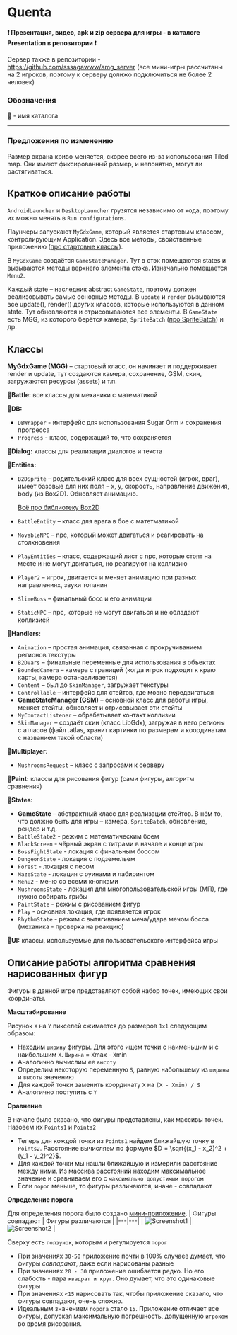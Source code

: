 # Quenta
**❗ Презентация, видео, apk и zip сервера для игры - в каталоге Presentation в репозитории ❗**

Сервер также в репозитории - https://github.com/sssagawww/amg_server (все мини-игры рассчитаны на 2 игроков, поэтому к серверу долнжо подключиться не более 2 человек)

### Обозначения

📁 - имя каталога
___
### Предложения по изменению

Размер экрана криво меняется, скорее всего из-за использования Tiled map. Они имеют фиксированный размер, и непонятно, могут ли растягиваться.

## Краткое описание работы
`AndroidLauncher` и `DesktopLauncher` грузятся независимо от кода, поэтому их можно менять в `Run configurations`.
 
Лаунчеры запускают `MyGdxGame`, который является стартовым классом, контролирующим Application. 
Здесь все методы, свойственные приложению ([про стартовые классы](https://libgdx.com/wiki/app/starter-classes-and-configuration)).

В `MyGdxGame` создаётся `GameStateManager`.
Тут в стэк помещаются states и вызываются методы верхнего элемента стэка. Изначально помещается `Menu2`.

Каждый state – наследник abstract `GameState`, поэтому должен реализовывать самые основные методы.
В `update` и `render` вызываются все update(), render() других классов, которые используются в данном state.
Тут обновляются и отрисовываются все элементы. В `GameState` есть MGG, 
из которого берётся камера, `SpriteBatch` ([про SpriteBatch](https://libgdx.com/wiki/graphics/2d/spritebatch-textureregions-and-sprites)) и др.

## Классы
**MyGdxGame (MGG)** – стартовый класс, он начинает и поддерживает render и update, тут создаются камера, сохранение, GSM, скин, загружаются ресурсы (assets) и т.п.

**📁Battle:** все классы для механики с математикой

**📁DB:**

- `DBWrapper` - интерфейс для использования Sugar Orm и сохранения прогресса
- `Progress` - класс, содержащий то, что сохраняется

**📁Dialog:** классы для реализации диалогов и текста

**📁Entities:**

- `B2DSprite` – родительский класс для всех сущностей (игрок, враг), имеет базовые для них поля – x, y, скорость, 
направление движения, body (из Box2D). Обновляет анимацию.

	[Всё про библиотеку Box2D](https://libgdx.com/wiki/extensions/physics/box2d)

- `BattleEntity` – класс для врага в бое с матетматикой
- `MovableNPC` – npc, который может двигаться и реагировать на столкновения
- `PlayEntities` – класс, содержащий лист с npc, которые стоят на месте и не могут двигаться, но реагируют на коллизию
- `Player2` – игрок, двигается и меняет анимацию при разных направлениях, звуки топания
- `SlimeBoss` – финальный босс и его анимации
- `StaticNPC` – npc, которые не могут двигаться и не обладают коллизией

**📁Handlers:**

- `Animation` – простая анимация, связанная с прокручиванием регионов текстуры
- `B2DVars` – финальные переменные для использования в объектах
- `BoundedCamera` – камера с границей (когда игрок подходит к краю карты, камера останавливается)
- `Content` – был до `SkinManager`, загружает текстуры
- `Controllable` – интерфейс для стейтов, где моэно передвигаться
- **GameStateManager (GSM)** – основной класс для работы игры, меняет стейты, обновляет и отрисовывает эти стейты
- `MyContactListener` – обрабатывает контакт коллизии
- `SkinManager` – создаёт скин (класс LibGdx), загружая в него регионы с атласов 
(файл .atlas, хранит картинки по размерам и координатам с названием такой области)

**📁Multiplayer:**

- `MushroomsRequest` – класс с запросами к серверу

**📁Paint:** классы для рисования фигур (сами фигуры, алгоритм сравнения)

**📁States:**

- **GameState** – абстрактный класс для реализации стейтов. В нём то, что должно быть для игры – камера, `SpriteBatch`, 
обновление, рендер и т.д.
- `BattleState2` - режим с математическим боем
- `BlackScreen` - чёрный экран с титрами в начале и конце игры
- `BossFightState` - локация с финальным боссом
- `DungeonState` - локация с подземельем
- `Forest` - локация с лесом
- `MazeState` - локация с руинами и лабиринтом
- `Menu2` - меню со всеми кнопками
- `MushroomsState` - локация для многопользовательской игры (МП), где нужно собирать грибы
- `PaintState` - режим с рисованием фигур
- `Play` - основная локация, где появляется игрок
- `RhythmState` - режим с вытягиванием меча/удара мечом босса (механика - проверка на реакцию)

**📁UI:** классы, используемые для пользовательского интерфейса игры

## Описание работы алгоритма сравнения нарисованных фигур
Фигуры в данной игре представляют собой набор точек, имеющих свои координаты. 

**Масштабирование**

Рисунок `X` на 	`Y` пикселей сжимается до размеров `1х1` следующим образом:
- Находим `ширину` фигуры. Для этого ищем точки с наименьшим и с наибольшим `X`. `Ширина` = `Х`max - `Х`min
- Аналогично вычислим ее `высоту`
- Определим некоторую переменную `S`, равную набольшему из `ширины` и `высоты` значению
- Для каждой точки заменить координату `X`  на `(X - Xmin) / S`
- Аналогично поступить с `Y`

**Сравнение**

В начале было сказано, что фигуры представлены, как массивы точек. Назовем их `Points1` и `Points2`
- Теперь для кождой точки из `Points1` найдем ближайшую точку в `Points2`. Расстояние вычисляем по формуле  $D = \sqrt{(x_1 - x_2)^2 + (y_1 - y_2)^2}$.
- Для каждой точки мы нашли ближайшую и измерили расстояние между ними. Из массива расстояний находим максимальное значение
  и сравниваем его с `максимально допустимым порогом`
- Если `порог` меньше, то фигуры различаются, иначе - совпадают

**Определение порога**

Для определения порога было создано [мини-приложение](https://github.com/mearlixxx/DrawApp).
| Фигуры совпадают  | Фигуры различаются   |
|---|---|
| ![Screenshot1](https://github.com/sssagawww/AndroidMathGame/assets/116021916/040b09d0-443f-4ea2-98a2-d6b1b960fc18)  |  ![Screenshot2](https://github.com/sssagawww/AndroidMathGame/assets/116021916/33f224c5-aaa5-4a12-86aa-fb395e1b08c8) |

Сверху есть `ползунок`, которым и регулируется `порог`
- При значениях `30-50` приложение почти в 100% случаев думает, что фигуры *совпадают*, даже если нарисованы разные
- При значениях `20 - 30` приложение ошибается редко. Но его слабость - пара `квадрат и круг`. Оно думает, что это одинаковые фигуры
- При значениях `<15` нарисовать так, чтобы приложение сказало, что фигуры совпадают, очень сложно.
- Идеальным значением `порога` стало `15`. Приложение отличает все фигуры, допуская максимальную погрешность,
  допущенную `игроком` во время рисования.
  

